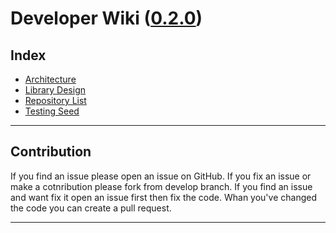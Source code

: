 Developer Wiki ([0.2.0](Documents/history.md))
====================
Index
------------


* [Architecture](Documents/architecture.md)
* [Library Design](Documents/library_design.md)
* [Repository List](Documents/repository.md)
* [Testing Seed](Documents/seeds.md)
___

Contribution
---

If you find an issue please open an issue on GitHub.
If you fix an issue or make a cotnribution please fork from develop branch.
If you find an issue and want fix it open an issue first then fix the code.
Whan you've changed the code you can create a pull request.

___
